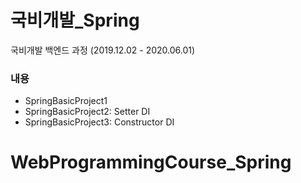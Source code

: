 # 국비개발_Spring 
국비개발 백엔드 과정 (2019.12.02 - 2020.06.01)
    
### 내용  
 - SpringBasicProject1    
 - SpringBasicProject2: Setter DI      
 - SpringBasicProject3: Constructor DI      

# WebProgrammingCourse_Spring